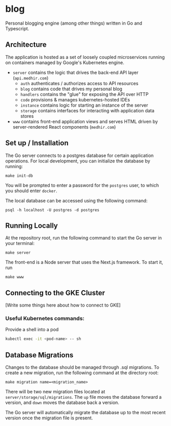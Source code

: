 # blog 

Personal blogging engine (among other things) written in Go and Typescript.

## Architecture

The application is hosted as a set of loosely coupled microservices running on containers managed by Google's Kubernetes engine.

- `server` contains the logic that drives the back-end API layer (`api.medhir.com`)
    - `auth` authenticates / authorizes access to API resources
    - `blog` contains code that drives my personal blog
    - `handlers` contains the "glue" for exposing the API over HTTP
    - `code` provisions & manages kubernetes-hosted IDEs 
    - `instance` contains logic for starting an instance of the server
    - `storage` contains interfaces for interacting with application data stores
- `www` contains front-end application views and serves HTML driven by server-rendered React components (`medhir.com`)

## Set up / Installation

The Go server connects to a postgres database for certain application operations. 
For local development, you can initialize the database by running:

```shell script
make init-db
```

You will be prompted to enter a password for the `postgres` user, to which you should enter `docker`.

The local database can be accessed using the following command: 
```shell script
psql -h localhost -U postgres -d postgres
```

## Running Locally

At the repository root, run the following command to start the Go server in your terminal:

```shell script
make server
```

The front-end is a Node server that uses the Next.js framework. To start it, run  

```shell script
make www
```

## Connecting to the GKE Cluster

[Write some things here about how to connect to GKE]


### Useful Kubernetes commands: 

Provide a shell into a pod
```sh
kubectl exec -it <pod-name> -- sh
```

## Database Migrations

Changes to the database should be managed through .sql migrations. To create a new migration, run the following command at the 
directory root:
 
```shell script
make migration name=<migration_name>
```

There will be two new migration files located at `server/storage/sql/migrations`. The `up` file moves the database forward a version,
and `down` moves the database back a version.

The Go server will automatically migrate the database up to the most recent version once the migration file is present. 